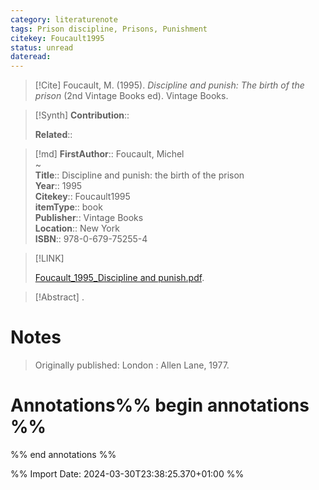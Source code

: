 ```yaml
---
category: literaturenote
tags: Prison discipline, Prisons, Punishment
citekey: Foucault1995
status: unread
dateread:
---
```


> [!Cite]
> Foucault, M. (1995). _Discipline and punish: The birth of the prison_ (2nd Vintage Books ed). Vintage Books.

>[!Synth]
>**Contribution**:: 
>
>**Related**:: 
>

>[!md]
> **FirstAuthor**:: Foucault, Michel  
~    
> **Title**:: Discipline and punish: the birth of the prison  
> **Year**:: 1995   
> **Citekey**:: Foucault1995  
> **itemType**:: book  
> **Publisher**:: Vintage Books  
> **Location**:: New York  
> **ISBN**:: 978-0-679-75255-4    

> [!LINK] 
>
>  [Foucault_1995_Discipline and punish.pdf](file://C:\Users\Utku%20Bilen%20Demir\Desktop\e4Ke2\ZoteroFiles\Foucault_1995_Discipline%20and%20punish.pdf).

> [!Abstract]
>.
> 
# Notes
>
>Originally published: London : Allen Lane, 1977.


# Annotations%% begin annotations %%


%% end annotations %%

%% Import Date: 2024-03-30T23:38:25.370+01:00 %%
